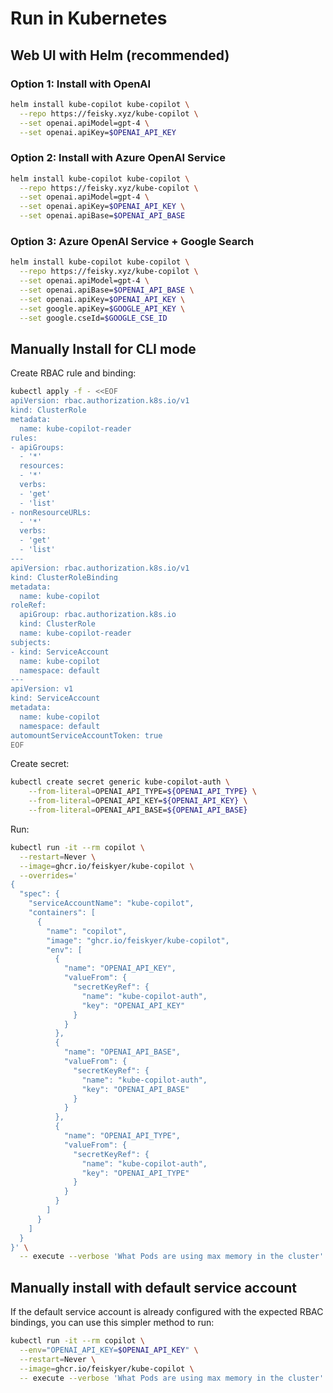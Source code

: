 # Run in Kubernetes

## Web UI with Helm (recommended)

### Option 1: Install with OpenAI

```sh
helm install kube-copilot kube-copilot \
  --repo https://feisky.xyz/kube-copilot \
  --set openai.apiModel=gpt-4 \
  --set openai.apiKey=$OPENAI_API_KEY
```

### Option 2: Install with Azure OpenAI Service

```sh
helm install kube-copilot kube-copilot \
  --repo https://feisky.xyz/kube-copilot \
  --set openai.apiModel=gpt-4 \
  --set openai.apiKey=$OPENAI_API_KEY \
  --set openai.apiBase=$OPENAI_API_BASE
```

### Option 3: Azure OpenAI Service + Google Search

```sh
helm install kube-copilot kube-copilot \
  --repo https://feisky.xyz/kube-copilot \
  --set openai.apiModel=gpt-4 \
  --set openai.apiBase=$OPENAI_API_BASE \
  --set openai.apiKey=$OPENAI_API_KEY \
  --set google.apiKey=$GOOGLE_API_KEY \
  --set google.cseId=$GOOGLE_CSE_ID
```

## Manually Install for CLI mode

Create RBAC rule and binding:

```sh
kubectl apply -f - <<EOF
apiVersion: rbac.authorization.k8s.io/v1
kind: ClusterRole
metadata:
  name: kube-copilot-reader
rules:
- apiGroups:
  - '*'
  resources:
  - '*'
  verbs:
  - 'get'
  - 'list'
- nonResourceURLs:
  - '*'
  verbs:
  - 'get'
  - 'list'
---
apiVersion: rbac.authorization.k8s.io/v1
kind: ClusterRoleBinding
metadata:
  name: kube-copilot
roleRef:
  apiGroup: rbac.authorization.k8s.io
  kind: ClusterRole
  name: kube-copilot-reader
subjects:
- kind: ServiceAccount
  name: kube-copilot
  namespace: default
---
apiVersion: v1
kind: ServiceAccount
metadata:
  name: kube-copilot
  namespace: default
automountServiceAccountToken: true
EOF
```

Create secret:

```sh
kubectl create secret generic kube-copilot-auth \
    --from-literal=OPENAI_API_TYPE=${OPENAI_API_TYPE} \
    --from-literal=OPENAI_API_KEY=${OPENAI_API_KEY} \
    --from-literal=OPENAI_API_BASE=${OPENAI_API_BASE}
```

Run:

```sh
kubectl run -it --rm copilot \
  --restart=Never \
  --image=ghcr.io/feiskyer/kube-copilot \
  --overrides='
{
  "spec": {
    "serviceAccountName": "kube-copilot",
    "containers": [
      {
        "name": "copilot",
        "image": "ghcr.io/feiskyer/kube-copilot",
        "env": [
          {
            "name": "OPENAI_API_KEY",
            "valueFrom": {
              "secretKeyRef": {
                "name": "kube-copilot-auth",
                "key": "OPENAI_API_KEY"
              }
            }
          },
          {
            "name": "OPENAI_API_BASE",
            "valueFrom": {
              "secretKeyRef": {
                "name": "kube-copilot-auth",
                "key": "OPENAI_API_BASE"
              }
            }
          },
          {
            "name": "OPENAI_API_TYPE",
            "valueFrom": {
              "secretKeyRef": {
                "name": "kube-copilot-auth",
                "key": "OPENAI_API_TYPE"
              }
            }
          }
        ]
      }
    ]
  }
}' \
  -- execute --verbose 'What Pods are using max memory in the cluster'
```

## Manually install with default service account

If the default service account is already configured with the expected RBAC bindings, you can use this simpler method to run:

```sh
kubectl run -it --rm copilot \
  --env="OPENAI_API_KEY=$OPENAI_API_KEY" \
  --restart=Never \
  --image=ghcr.io/feiskyer/kube-copilot \
  -- execute --verbose 'What Pods are using max memory in the cluster'
```
